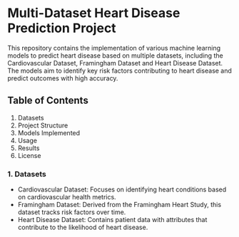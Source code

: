 # Multi-Dataset Heart Disease Prediction Project
This repository contains the implementation of various machine learning models to predict heart disease based on multiple datasets, including the Cardiovascular Dataset, Framingham Dataset and Heart Disease Dataset. The models aim to identify key risk factors contributing to heart disease and predict outcomes with high accuracy.

## Table of Contents

1. Datasets
2. Project Structure
3. Models Implemented
4. Usage
5. Results
6. License

### 1. Datasets
- Cardiovascular Dataset: Focuses on identifying heart conditions based on cardiovascular health metrics.
- Framingham Dataset: Derived from the Framingham Heart Study, this dataset tracks risk factors over time.
- Heart Disease Dataset: Contains patient data with attributes that contribute to the likelihood of heart disease.
